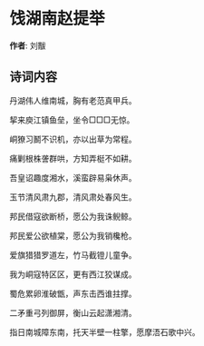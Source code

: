 # 饯湖南赵提举

**作者**: 刘黻

## 诗词内容

丹湖伟人维南城，胸有老范真甲兵。

挈来庾江镇鱼垒，坐令□□□无惊。

峒獠习鬭不识机，亦以出草为常程。

痛剿根株詟群哄，方知弄梃不如耕。

吾皇诏趣度湘水，溪蛮辟易枭休声。

玉节清风肃九郡，清风肃处春风生。

邦民借寇欲断桥，愿公为我诛鲵鲸。

邦民爱公欲植棠，愿公为我销欃枪。

爱旗猎猎罗道左，竹马截镫儿童争。

我为峒寇特区区，更有西江狡谋成。

蜀危累卵淮破甑，声东击西谁拄撑。

二矛重弓列御屏，衡山云起潇湘清。

指日南城障东南，托天半壁一柱擎，愿摩浯石歌中兴。

